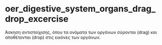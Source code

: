 # oer_digestive_system_organs_drag_drop_excercise
Άσκηση αντιστοίχισης, όπου τα ονόματα των οργάνων σύρονται (drag) και αποθέτονται (drop) στις εικόνες των οργάνων.
